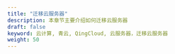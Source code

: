 ```yaml
---
title: "迁移云服务器"
description: 本章节主要介绍如何迁移云服务器
draft: false
keyword: 云计算, 青云, QingCloud, 云服务器，迁移云服务器
weight: 50
---
```


